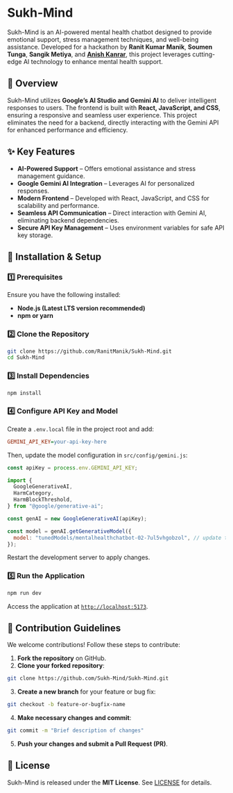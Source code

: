 # Sukh-Mind

Sukh-Mind is an AI-powered mental health chatbot designed to provide emotional support, stress management techniques, and well-being assistance. Developed for a hackathon by **Ranit Kumar Manik**, **Soumen Tunga**, **Sangik Metiya**, and [**Anish Kanrar**](https://www.linkedin.com/in/anish-kanrar-1b716128a/), this project leverages cutting-edge AI technology to enhance mental health support.

## 🔹 Overview

Sukh-Mind utilizes **Google’s AI Studio and Gemini AI** to deliver intelligent responses to users. The frontend is built with **React, JavaScript, and CSS**, ensuring a responsive and seamless user experience. This project eliminates the need for a backend, directly interacting with the Gemini API for enhanced performance and efficiency.

## ✨ Key Features

- **AI-Powered Support** – Offers emotional assistance and stress management guidance.
- **Google Gemini AI Integration** – Leverages AI for personalized responses.
- **Modern Frontend** – Developed with React, JavaScript, and CSS for scalability and performance.
- **Seamless API Communication** – Direct interaction with Gemini AI, eliminating backend dependencies.
- **Secure API Key Management** – Uses environment variables for safe API key storage.

## 📌 Installation & Setup

### 1️⃣ Prerequisites

Ensure you have the following installed:

- **Node.js (Latest LTS version recommended)**
- **npm or yarn**

### 2️⃣ Clone the Repository

```bash
git clone https://github.com/RanitManik/Sukh-Mind.git
cd Sukh-Mind
```

### 3️⃣ Install Dependencies

```bash
npm install
```

### 4️⃣ Configure API Key and Model

Create a `.env.local` file in the project root and add:

```ini
GEMINI_API_KEY=your-api-key-here
```

Then, update the model configuration in `src/config/gemini.js`:

```javascript
const apiKey = process.env.GEMINI_API_KEY;

import {
  GoogleGenerativeAI,
  HarmCategory,
  HarmBlockThreshold,
} from "@google/generative-ai";

const genAI = new GoogleGenerativeAI(apiKey);

const model = genAI.getGenerativeModel({
  model: "tunedModels/mentalhealthchatbot-02-7ul5vhgobzol", // update this model name
});
```

Restart the development server to apply changes.

### 5️⃣ Run the Application

```bash
npm run dev
```

Access the application at [`http://localhost:5173`](http://localhost:3000).

## 🤝 Contribution Guidelines

We welcome contributions! Follow these steps to contribute:

1. **Fork the repository** on GitHub.
2. **Clone your forked repository**:

```bash
git clone https://github.com/Sukh-Mind/Sukh-Mind.git
```

3. **Create a new branch** for your feature or bug fix:

```bash
git checkout -b feature-or-bugfix-name
```

4. **Make necessary changes and commit**:

```bash
git commit -m "Brief description of changes"
```

5. **Push your changes and submit a Pull Request (PR)**.

## 📜 License

Sukh-Mind is released under the **MIT License**. See [LICENSE](LICENSE) for details.
